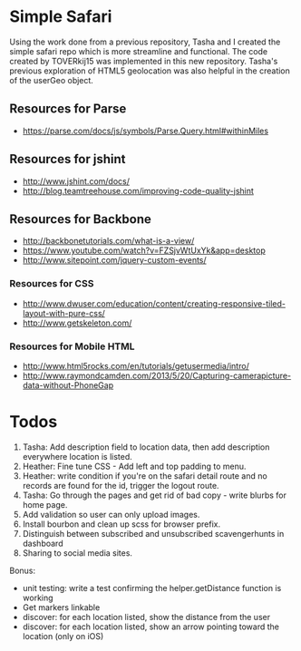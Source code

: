 # Simple Safari
Using the work done from a previous repository, Tasha and I created the simple safari repo which is more streamline and functional. The code created by TOVERkij15 was implemented in this new repository. Tasha's previous exploration of HTML5 geolocation was also helpful in the creation of the userGeo object.

## Resources for Parse
* https://parse.com/docs/js/symbols/Parse.Query.html#withinMiles

## Resources for jshint
* http://www.jshint.com/docs/
* http://blog.teamtreehouse.com/improving-code-quality-jshint

## Resources for Backbone

* http://backbonetutorials.com/what-is-a-view/
* https://www.youtube.com/watch?v=FZSjvWtUxYk&app=desktop
* http://www.sitepoint.com/jquery-custom-events/

### Resources for CSS
* http://www.dwuser.com/education/content/creating-responsive-tiled-layout-with-pure-css/
* http://www.getskeleton.com/

### Resources for Mobile HTML
* http://www.html5rocks.com/en/tutorials/getusermedia/intro/
* http://www.raymondcamden.com/2013/5/20/Capturing-camerapicture-data-without-PhoneGap

# Todos

1. Tasha: Add description field to location data, then add description everywhere location is listed.
2. Heather: Fine tune CSS -  Add left and top padding to menu.
3. Heather: write condition if you're on the safari detail route and no records are found for the id, trigger the logout route.
4. Tasha: Go through the pages and get rid of bad copy - write blurbs for home page.
5. Add validation so user can only upload images.
6. Install bourbon and clean up scss for browser prefix.
7. Distinguish between subscribed and unsubscribed scavengerhunts in dashboard
8. Sharing to social media sites.

Bonus: 
* unit testing: write a test confirming the helper.getDistance function is working
* Get markers linkable
* discover: for each location listed, show the distance from the user
* discover: for each location listed, show an arrow pointing toward the location (only on iOS)




